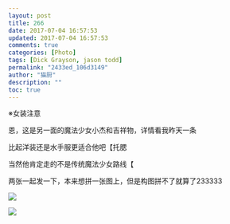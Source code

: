 ```yaml
---
layout: post
title: 266
date: 2017-07-04 16:57:53
updated: 2017-07-04 16:57:53
comments: true
categories: [Photo]
tags: [Dick Grayson, jason todd]
permalink: "2433ed_106d3149"
author: "猫厨"
description: ""
toc: true
---
```


<p>※女装注意</p> 
<p>恩，这是另一面的魔法少女小杰和吉祥物，详情看我昨天一条</p> 
<p>比起洋装还是水手服更适合他吧【托腮</p> 
<p>当然他肯定走的不是传统魔法少女路线【</p> 
<p>两张一起发一下，本来想拼一张图上，但是构图拼不了就算了233333</p>

![](https://nos.netease.com/imglf0/img/cVZNdzJtQk9JV2NNem1STXpDTis0R0NQL0IzV0hPb2hLVnZ4SnRUaFRZYkpWN3I3Z2xtUThnPT0.jpg)

![](/img/img_cVZNdzJtQk9JV2N3dUlXdGltSjVtZjJTeExMUTlUY0ZFd3NHVlpVUnRSOEZBb3hLNkJsaTlRPT0.jpg)